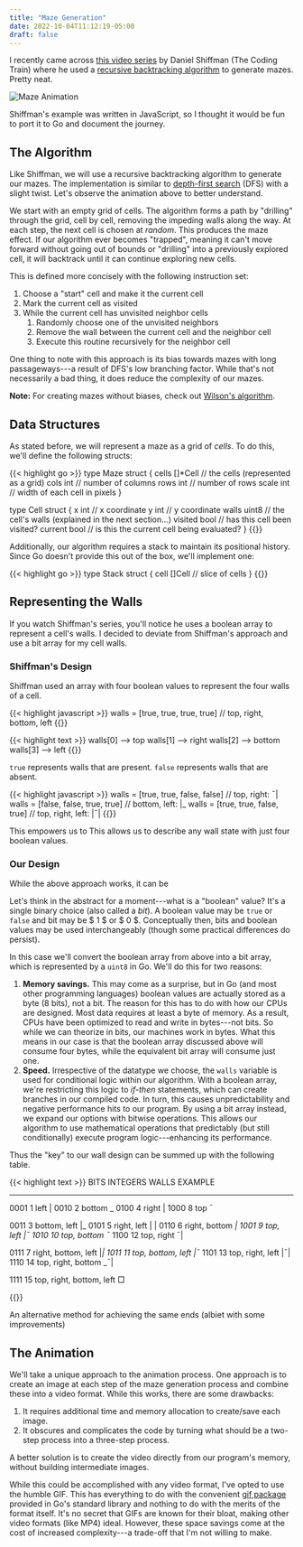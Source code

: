 ```yaml
---
title: "Maze Generation"
date: 2022-10-04T11:12:19-05:00
draft: false
---
```


I recently came across [this video series](https://www.youtube.com/watch?v=HyK_Q5rrcr4) by Daniel Shiffman (The Coding Train) where he used a [recursive backtracking algorithm](https://en.wikipedia.org/wiki/Maze_generation_algorithm#Recursive_implementation) to generate mazes.  Pretty neat.

![Maze Animation](/images/maze.gif)

Shiffman's example was written in JavaScript, so I thought it would be fun to port it to Go and document the journey.  

## The Algorithm

Like Shiffman, we will use a recursive backtracking algorithm to generate our mazes.  The implementation is similar to [depth-first search](https://en.wikipedia.org/wiki/Depth-first_search) (DFS) with a slight twist.  Let's observe the animation above to better understand.

We start with an empty grid of cells.  The algorithm forms a path by "drilling" through the grid, cell by cell, removing the impeding walls along the way.  At each step, the next cell is chosen at *random*.  This produces the maze effect.  If our algorithm ever becomes "trapped", meaning it can't move forward without going out of bounds or "drilling" into a previously explored cell, it will backtrack until it can continue exploring new cells.

This is defined more concisely with the following instruction set:

1. Choose a "start" cell and make it the current cell
2. Mark the current cell as visited
3. While the current cell has unvisited neighbor cells
    1. Randomly choose one of the unvisited neighbors
    2. Remove the wall between the current cell and the neighbor cell
    3. Execute this routine recursively for the neighbor cell

One thing to note with this approach is its bias towards mazes with long passageways---a result of DFS's low branching factor.  While that's not necessarily a bad thing, it does reduce the complexity of our mazes.

**Note:** For creating mazes without biases, check out [Wilson's algorithm](https://en.wikipedia.org/wiki/Maze_generation_algorithm#Wilson's_algorithm).

## Data Structures

As stated before, we will represent a maze as a grid of *cells*.  To do this, we'll define the following structs:

{{< highlight go >}}
type Maze struct {
    cells   []*Cell     // the cells (represented as a grid)
    cols    int         // number of columns
    rows    int         // number of rows
    scale   int         // width of each cell in pixels
}

type Cell struct {
    x       int         // x coordinate
    y       int         // y coordinate
    walls   uint8       // the cell's walls (explained in the next section...)
    visited bool        // has this cell been visited?
    current bool        // is this the current cell being evaluated?
}
{{</highlight >}}

Additionally, our algorithm requires a stack to maintain its positional history.  Since Go doesn't provide this out of the box, we'll implement one:

{{< highlight go >}}
type Stack struct {
    cell []Cell     // slice of cells
}
{{</highlight >}}

## Representing the Walls

If you watch Shiffman's series, you'll notice he uses a boolean array to represent a cell's walls.
I decided to deviate from Shiffman's approach and use a bit array for my cell walls.

### Shiffman's Design

Shiffman used an array with four boolean values to represent the four walls of a cell.

{{< highlight javascript >}}
walls = [true, true, true, true]    // top, right, bottom, left
{{</highlight >}}

{{< highlight text >}}
walls[0] --> top
walls[1] --> right
walls[2] --> bottom
walls[3] --> left
{{</highlight >}}

`true` represents walls that are present. `false` represents walls that are absent.

{{< highlight javascript >}}
walls = [true, true, false, false]   //       top, right:  ¯|
walls = [false, false, true, true]   //     bottom, left: |_
walls = [true, true, false, true]    // top, right, left: |¯|
{{</highlight >}}

This empowers us to 
This allows us to describe any wall state with just four boolean values.

### Our Design

While the above approach works, it can be 

Let's think in the abstract for a moment---what is a "boolean" value?  It's a single binary choice (also called a *bit*).  A boolean value may be `true` or `false` and bit may be $ 1 $ or $ 0 $.  Conceptually then, bits and boolean values may be used interchangeably (though some practical differences do persist).

In this case we'll convert the boolean array from above into a bit array, which is represented by a `uint8` in Go.  We'll do this for two reasons:

1. **Memory savings.**  This may come as a surprise, but in Go (and most other programming languages) boolean values are actually stored as a byte (8 bits), not a bit.  The reason for this has to do with how our CPUs are designed.  Most data requires at least a byte of memory.  As a result, CPUs have been optimized to read and write in bytes---not bits.  So while we can theorize in bits, our machines work in bytes.  What this means in our case is that the boolean array discussed above will consume four bytes, while the equivalent bit array will consume just one.
2. **Speed.**  Irrespective of the datatype we choose, the `walls` variable is used for conditional logic within our algorithm.  With a boolean array, we're restricting this logic to *if-then* statements, which can create branches in our compiled code.  In turn, this causes unpredictability and negative performance hits to our program.  By using a bit array instead, we expand our options with bitwise operations.  This allows our algorithm to use mathematical operations that predictably (but still conditionally) execute program logic---enhancing its performance.

Thus the "key" to our wall design can be summed up with the following table.

{{< highlight text >}}
BITS    INTEGERS     WALLS                     EXAMPLE
----    --------     -----                     -------
0001        1        left                        |
0010        2        bottom                       _
0100        4        right                         |
1000        8        top                          ¯

0011        3        bottom, left                |_
0101        5        right, left                 | |
0110        6        right, bottom                _|
1001        9        top, left                   |¯
1010       10        top, bottom                 ¯_
1100       12        top, right                   ¯|

0111        7        right, bottom, left         |_|
1011       11        top, bottom, left           |¯_
1101       13        top, right, left            |¯|
1110       14        top, right, bottom          _¯|

1111       15        top, right, bottom, left     □

{{</highlight >}}

An alternative method for achieving the same ends (albiet with some improvements) 

<!--more-->

## The Animation

We'll take a unique approach to the animation process.
One approach is to create an image at each step of the maze generation process and combine these into a video format.  While this works, there are some drawbacks:

1. It requires additional time and memory allocation to create/save each image.
2. It obscures and complicates the code by turning what should be a two-step process into a three-step process.

A better solution is to create the video directly from our program's memory, without building intermediate images.

While this could be accomplished with any video format, I've opted to use the humble GIF.  This has everything to do with the convenient [gif package](https://pkg.go.dev/image/gif) provided in Go's standard library and nothing to do with the merits of the format itself.  It's no secret that GIFs are known for their bloat, making other video formats (like MP4) ideal.  However, these space savings come at the cost of increased complexity---a trade-off that I'm not willing to make.


